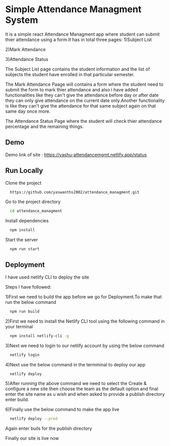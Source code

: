 
# Simple Attendance Managment System

It is a simple react Attendance Managment app where student can submit thier attendance using a form.It has in total three pages:
1)Subject List

2)Mark Attendance

3)Attendance Status

The Subject List page contains the student information and the list of subjects the student have enrolled in that particular semester.

The Mark Attendance Paage will contains a form where the student need to submit the form to mark thier attendance and also i have added functionalities like they can't give the attendance before day or after date they can only give attendance on the current date only.Another functionality is like they can't give the attendance for that same subject again on that same day once more.

The Attendance Status Page where the student will check thier attendance percentage and the remaining things.


## Demo
Demo link of site : https://yashu-attendancemgmt.netlify.app/status



## Run Locally

Clone the project

```bash
  https://github.com/yaswanths2002/attendance_managment.git
```

Go to the project directory

```bash
  cd attendance_managment

```

Install dependencies

```bash
  npm install
```

Start the server

```bash
  npm run start
```


## Deployment

I have used netlify CLI to deploy the site

Steps I have followed:

1)First we need to build the app before we go for Deployment.To make that run the below command
```bash
  npm run build

```

2)First we need to install the Netlify CLI tool using the following command in your terminal

```bash
  npm install netlify-cli -g

```
3)Next we need to login to our netlify account by using the below command

```bash
  netlify login
```
4)Next use the below command in the termminal to deploy our app
```bash
  netlify deploy
```
5)After running the above command we need to select the  Create & configure a new site then choose the team as the default option and final enter the site name as u wish and when asked to provide a publish directory enter build.

6)Finally use the below command to make the app live
```bash
  netlify deploy --prod
```
Again enter buils for the publish directory

Finally our site is live now


